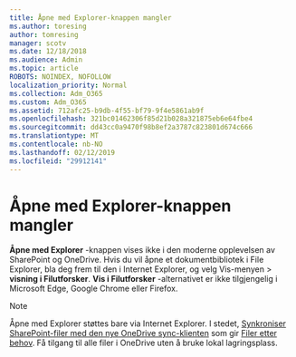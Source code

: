 ```yaml
---
title: Åpne med Explorer-knappen mangler
ms.author: toresing
author: tomresing
manager: scotv
ms.date: 12/18/2018
ms.audience: Admin
ms.topic: article
ROBOTS: NOINDEX, NOFOLLOW
localization_priority: Normal
ms.collection: Adm_O365
ms.custom: Adm_O365
ms.assetid: 712afc25-b9db-4f55-bf79-9f4e5861ab9f
ms.openlocfilehash: 321bc01462306f85d21b028a321875eb6e64fbe4
ms.sourcegitcommit: dd43cc0a9470f98b8ef2a3787c823801d674c666
ms.translationtype: MT
ms.contentlocale: nb-NO
ms.lasthandoff: 02/12/2019
ms.locfileid: "29912141"
---
```

# <a name="the-open-with-explorer-button-is-missing"></a>Åpne med Explorer-knappen mangler

**Åpne med Explorer** -knappen vises ikke i den moderne opplevelsen av SharePoint og OneDrive. Hvis du vil åpne et dokumentbibliotek i File Explorer, bla deg frem til den i Internet Explorer, og velg Vis-menyen \> **visning i Filutforsker**. **Vis i Filutforsker** -alternativet er ikke tilgjengelig i Microsoft Edge, Google Chrome eller Firefox. 
  
> [!NOTE]
> Åpne med Explorer støttes bare via Internet Explorer. I stedet, [Synkroniser SharePoint-filer med den nye OneDrive sync-klienten](https://support.office.com/article/6de9ede8-5b6e-4503-80b2-6190f3354a88.aspx) som gir [Filer etter behov](https://support.office.com/article/0e6860d3-d9f3-4971-b321-7092438fb38e.aspx). Få tilgang til alle filer i OneDrive uten å bruke lokal lagringsplass. 
  

